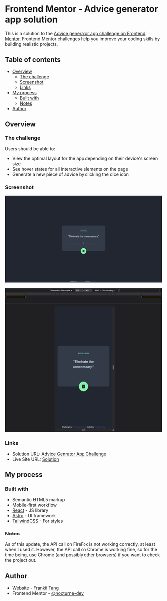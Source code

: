 # Frontend Mentor - Advice generator app solution

This is a solution to the [Advice generator app challenge on Frontend Mentor](https://www.frontendmentor.io/challenges/advice-generator-app-QdUG-13db). Frontend Mentor challenges help you improve your coding skills by building realistic projects.

## Table of contents

- [Overview](#overview)
  - [The challenge](#the-challenge)
  - [Screenshot](#screenshot)
  - [Links](#links)
- [My process](#my-process)
  - [Built with](#built-with)
  - [Notes](#notes)
- [Author](#author)

## Overview

### The challenge

Users should be able to:

- View the optimal layout for the app depending on their device's screen size
- See hover states for all interactive elements on the page
- Generate a new piece of advice by clicking the dice icon

### Screenshot

![](./public/screenshot-desktop.png)

![](./public/screenshot-mobile.png)

### Links

- Solution URL: [Advice Genrator App Challenge](https://github.com/nocturne-dev/advice-generator-app-challenge)
- Live Site URL: [Solution](https://elaborate-otter-d2b8ba.netlify.app)

## My process

### Built with

- Semantic HTML5 markup
- Mobile-first workflow
- [React](https://reactjs.org/) - JS library
- [Astro](https://astro.build/) - UI framework
- [TailwindCSS](https://tailwindcss.com/) - For styles

### Notes

As of this update, the API call on FireFox is not working correctly, at least when I used it. However, the API call on Chrome is working fine, so for the time being, use Chrome (and possibly other browsers) if you want to check the project out.

## Author

- Website - [Frankii Tang](https://www.github.com/nocturne-dev)
- Frontend Mentor - [@nocturne-dev](https://www.frontendmentor.io/profile/nocturne-dev)
